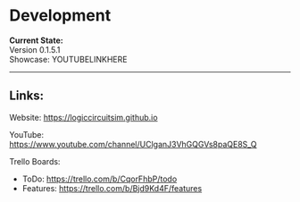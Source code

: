 # Development

**Current State:**   
Version 0.1.5.1  
Showcase: YOUTUBELINKHERE  

---
## Links:

Website: https://logiccircuitsim.github.io

YouTube: https://www.youtube.com/channel/UClganJ3VhGQGVs8paQE8S_Q

Trello Boards:
 - ToDo: https://trello.com/b/CqorFhbP/todo
 - Features: https://trello.com/b/Bjd9Kd4F/features
